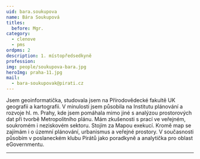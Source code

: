 ```yaml
---
uid: bara.soukupova
name: Bára Soukupová
titles:		
  before: Mgr. 
category:
  - clenove
  - pms
ordpms: 2
description: 1. místopředsedkyně
profession: 
img: people/soukupova-bara.jpg
heroImg: praha-11.jpg
mail:
  - bara-soukupovak@pirati.cz
---
```


Jsem geoinformatička, studovala jsem na Přírodovědecké fakultě UK geografii a kartografii. V minulosti jsem působila na Institutu plánování a rozvoje hl. m. Prahy, kde jsem pomáhala mimo jiné s analýzou prostorových dat při tvorbě Metropolitního plánu. Mám zkušenosti s prací ve veřejném, soukromém i neziskovém sektoru. Stojím za Mapou exekucí. Kromě map se zajímám i o územní plánování, urbanismus a veřejné prostory. V současnosti působím v poslaneckém klubu Pirátů jako poradkyně a analytička pro oblast eGovernmentu.

---
